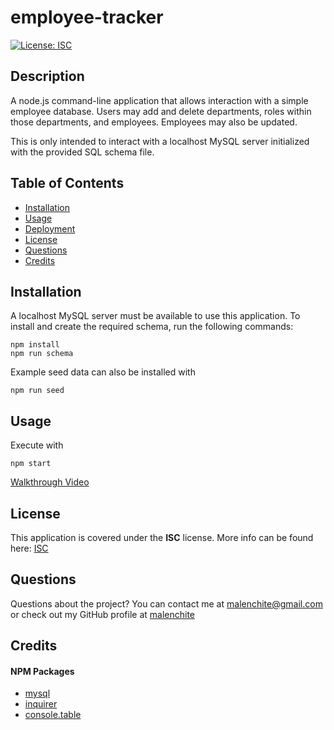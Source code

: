 # employee-tracker
[![License: ISC](https://img.shields.io/badge/License-ISC-blue.svg)](https://opensource.org/licenses/ISC)
## Description
A node.js command-line application that allows interaction with a simple employee database. Users may add and delete departments, roles within those departments, and employees. Employees may also be updated.

This is only intended to interact with a localhost MySQL server initialized with the provided SQL schema file.

## Table of Contents
* [Installation](#Installation)
* [Usage](#Usage)
* [Deployment](#Deployment)
* [License](#License)
* [Questions](#Questions)
* [Credits](#Credits)

## Installation
A localhost MySQL server must be available to use this application. To install and create the required schema, run the following commands:
```
npm install
npm run schema
```

Example seed data can also be installed with
```
npm run seed
```

## Usage
Execute with
```
npm start
```

[Walkthrough Video](#)

## License  
This application is covered under the **ISC** license. More info can be found here: [ISC](https://opensource.org/licenses/ISC)

## Questions
Questions about the project? You can contact me at malenchite@gmail.com or check out my GitHub profile at [malenchite](https://github.com/malenchite)

## Credits
#### NPM Packages
* [mysql](https://www.npmjs.com/package/mysql)
* [inquirer](https://www.npmjs.com/package/inquirer)
* [console.table](https://www.npmjs.com/package/console.table)
